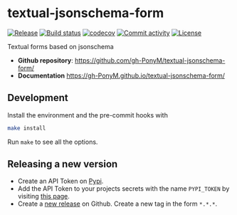 # textual-jsonschema-form

[![Release](https://img.shields.io/github/v/release/gh-PonyM/textual-jsonschema-form)](https://img.shields.io/github/v/release/gh-PonyM/textual-jsonschema-form)
[![Build status](https://img.shields.io/github/actions/workflow/status/gh-PonyM/textual-jsonschema-form/main.yml?branch=main)](https://github.com/gh-PonyM/textual-jsonschema-form/actions/workflows/main.yml?query=branch%3Amain)
[![codecov](https://codecov.io/gh/gh-PonyM/textual-jsonschema-form/branch/main/graph/badge.svg)](https://codecov.io/gh/gh-PonyM/textual-jsonschema-form)
[![Commit activity](https://img.shields.io/github/commit-activity/m/gh-PonyM/textual-jsonschema-form)](https://img.shields.io/github/commit-activity/m/gh-PonyM/textual-jsonschema-form)
[![License](https://img.shields.io/github/license/gh-PonyM/textual-jsonschema-form)](https://img.shields.io/github/license/gh-PonyM/textual-jsonschema-form)

Textual forms based on jsonschema

- **Github repository**: <https://github.com/gh-PonyM/textual-jsonschema-form/>
- **Documentation** <https://gh-PonyM.github.io/textual-jsonschema-form/>

## Development

Install the environment and the pre-commit hooks with

```bash
make install
```

Run `make` to see all the options.

## Releasing a new version

- Create an API Token on [Pypi](https://pypi.org/).
- Add the API Token to your projects secrets with the name `PYPI_TOKEN` by visiting
[this page](https://github.com/gh-PonyM/textual-jsonschema-form/settings/secrets/actions/new).
- Create a [new release](https://github.com/gh-PonyM/textual-jsonschema-form/releases/new) on Github.
Create a new tag in the form ``*.*.*``.
